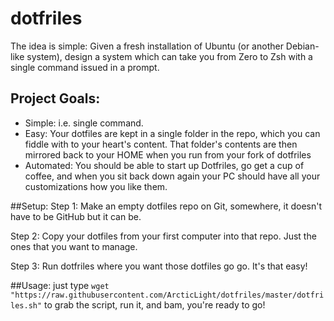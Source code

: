 dotfriles
=========

The idea is simple: Given a fresh installation of Ubuntu (or another Debian-like system), design a system which can take you from Zero to Zsh with a single command issued in a prompt.

## Project Goals:
- Simple: i.e. single command.
- Easy: Your dotfiles are kept in a single folder in the repo, which you can fiddle with to your heart's content. That folder's contents are then mirrored back to your HOME when you run from your fork of dotfriles
- Automated: You should be able to start up Dotfriles, go get a cup of coffee, and when you sit back down again your PC should have all your customizations how you like them.

##Setup:
Step 1: Make an empty dotfiles repo on Git, somewhere, it doesn't have to be GitHub but it can be.

Step 2: Copy your dotfiles from your first computer into that repo. Just the ones that you want to manage.

Step 3: Run dotfriles where you want those dotfiles go go. It's that easy!

##Usage:
just type `wget "https://raw.githubusercontent.com/ArcticLight/dotfriles/master/dotfriles.sh"`
to grab the script, run it,
and bam, you're ready to go!
